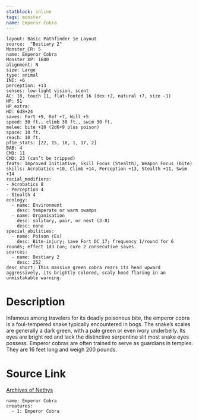 ```yaml
---
statblock: inline
tags: monster
name: Emperor Cobra
---
```

```statblock
layout: Basic Pathfinder 1e Layout
source:  "Bestiary 2"
Monster_CR: 5
name: Emperor Cobra
Monster_XP: 1600
alignment: N
size: Large
type: animal
INI: +6
perception: +13
senses: low-light vision, scent
AC: 18, touch 11, flat-footed 16 (dex +2, natural +7, size -1)
HP: 51
HP_extra: 
HD: 6d8+24
saves: Fort +9, Ref +7, Will +5
speed: 30 ft., climb 30 ft., swim 30 ft.
melee: bite +10 (2d6+9 plus poison)
space: 10 ft.
reach: 10 ft.
pf1e_stats: [22, 15, 18, 1, 17, 2]
BAB: 4
CMB: 11
CMD: 23 (can’t be tripped)
feats: Improved Initiative, Skill Focus (Stealth), Weapon Focus (bite)
skills: Acrobatics +10, Climb +14, Perception +13, Stealth +11, Swim +14
racial_modifiers:
- Acrobatics 8
- Perception 4
- Stealth 4
ecology:
  - name: Environment
    desc: temperate or warm swamps
  - name: Organisation
    desc: solitary, pair, or nest (3-8)
    desc: none
special_abilities:
  - name: Poison (Ex)
    desc: Bite-injury; save Fort DC 17; frequency 1/round for 6 rounds; effect 1d3 Con; cure 2 consecutive saves.
sources:
  - name: Bestiary 2
    desc: 252
desc_short: This massive green cobra rears its head upward aggressively, its brightly colored, scaly hood flaring in an unmistakable warning.
```
# Description
Infamous among travelers for its deadly poisonous bite, the emperor cobra is a foul-tempered snake typically encountered in bogs. The snake’s scales are generally a dark green, with a pale green or even ivory underbelly. Its eyes are bright red and lack the distinctive serpentine slit most snake eyes possess. Emperor cobras are often trained to serve as guardians in temples. They are 16 feet long and weigh 200 pounds.
# Source Link
[Archives of Nethys](https://aonprd.com/MonsterDisplay.aspx?ItemName=Emperor%20Cobra)
```encounter-table
name: Emperor Cobra
creatures:
  - 1: Emperor Cobra
```
